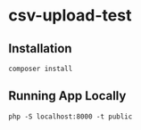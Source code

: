 # csv-upload-test

## Installation

```
composer install
```

## Running App Locally

```
php -S localhost:8000 -t public
```
